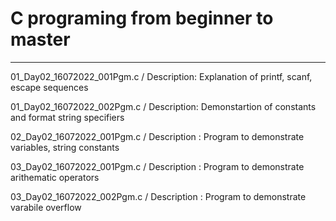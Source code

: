 # C programing from beginner to master
----------------------------------------------------------------------


01_Day02_16072022_001Pgm.c / Description: Explanation of printf, scanf, escape sequences

01_Day02_16072022_002Pgm.c / Description: Demonstartion of constants and format string specifiers

02_Day02_16072022_001Pgm.c / Description : Program to demonstrate variables, string constants

03_Day02_16072022_001Pgm.c / Description : Program to demonstrate arithematic operators

03_Day02_16072022_002Pgm.c / Description : Program to demonstrate varabile overflow

